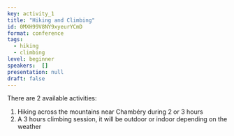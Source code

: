 ```yaml
---
key: activity_1
title: "Hiking and Climbing"
id: 0MXH99V8NY9xyeurYCmD
format: conference
tags:
  - hiking
  - climbing
level: beginner
speakers:  []
presentation: null
draft: false
---
```

There are 2 available activities:

1. Hiking across the mountains near Chambéry during 2 or 3 hours
2. A 3 hours climbing session, it will be outdoor or indoor depending on the weather
